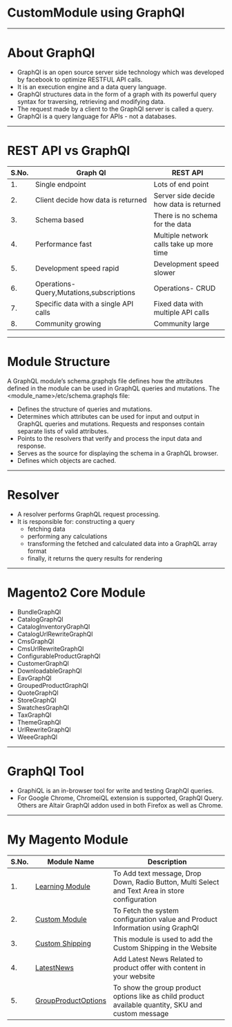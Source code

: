# CustomModule using GraphQl
___
# About GraphQl

* GraphQl is an open source server side technology which was developed by facebook to optimize RESTFUL API calls.
* It is an execution engine and a data query language.
* GraphQl structures data in the form of a graph with its powerful query syntax for traversing, retrieving and modifying data.
* The request made by a client to the GraphQl server is called a query.
* GraphQl is a query language for APIs - not a databases.

___
# REST API vs GraphQl


| S.No.| Graph Ql | REST API |
| --- | --- | --- |
| 1. | Single endpoint| Lots of end point |
| 2. | Client decide how data is returned | Server side decide how data is returned |
| 3. | Schema based | There is no schema for the data |
| 4. | Performance fast | Multiple network calls take up more time|
| 5. | Development speed rapid | Development speed slower|
| 6. | Operations- Query,Mutations,subscriptions | Operations- CRUD|
| 7. | Specific data with a single API calls | Fixed data with multiple API calls |
| 8. | Community growing | Community large |
___
# Module Structure

A GraphQL module’s schema.graphqls file defines how the attributes defined in the module can be used in GraphQL queries and mutations.
The <module_name>/etc/schema.graphqls file:
* Defines the structure of queries and mutations.
* Determines which attributes can be used for input and output in GraphQL queries and mutations. Requests and responses contain separate lists of valid attributes.
* Points to the resolvers that verify and process the input data and response.
* Serves as the source for displaying the schema in a GraphQL browser.
* Defines which objects are cached.

___
# Resolver

*  A resolver performs GraphQL request processing.
* It is responsible for: 
  constructing a query 
  * fetching data
  * performing any calculations 
  * transforming the fetched and calculated data into a GraphQL array format
  * finally, it returns the query results for rendering

___
# Magento2 Core Module

* BundleGraphQl
* CatalogGraphQl
* CatalogInventoryGraphQl
* CatalogUrlRewriteGraphQl
* CmsGraphQl
* CmsUrlRewriteGraphQl
* ConfigurableProductGraphQl
* CustomerGraphQl
* DownloadableGraphQl
* EavGraphQl
* GroupedProductGraphQl
* QuoteGraphQl
* StoreGraphQl
* SwatchesGraphQl
* TaxGraphQl
* ThemeGraphQl
* UrlRewriteGraphQl
* WeeeGraphQl
___
# GraphQl Tool

* GraphiQL is an in-browser tool for write and testing GraphQl queries.
* For Google Chrome, ChromeiQL extension is supported, GraphQl Query. Others are Altair GraphQl addon used in both Firefox as well as Chrome.

___

# My Magento Module

| S.No.| Module Name | Description |
| --- | --- | --- |
| 1.| [Learning Module](https://github.com/Abhay-Agrawal/Abhay_Learning-1.0.0) | To Add text message, Drop Down, Radio Button, Multi Select and Text Area in store configuration |
| 2.| [Custom Module](https://github.com/Abhay-Agrawal/CustomModule)| To Fetch the system configuration value and Product Information using GraphQl |
| 3.| [Custom Shipping](https://github.com/Abhay-Agrawal/Abhay_CustomShipping-1.0.0) | This module is used to add the Custom Shipping in the Website|
| 4.| [LatestNews](https://github.com/Abhay-Agrawal/Abhay_LatestNews-1.0.0) | Add Latest News Related to product offer with content in your website |
| 5.| [GroupProductOptions](https://github.com/Abhay-Agrawal/Abhay_GroupProductOptions-1.0.0) | To show the group product options like as child product available quantity, SKU and custom message |


